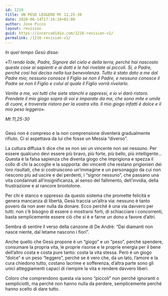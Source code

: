 ```yaml
---
id: 1219
title: UN PESO LEGGERO Mt 11,25-30
date: 2020-06-14T17:14:18+02:00
author: Jose Picco
layout: revision
guid: https://incercadidio.com/1216-revision-v1/
permalink: /1216-revision-v1/
---
```

_In quel tempo Gesù disse:_

_«Ti rendo lode, Padre, Signore del cielo e della terra, perché hai nascosto queste cose ai sapienti e ai dotti e le hai rivelate ai piccoli. Sì, o Padre, perché così hai deciso nella tua benevolenza. Tutto è stato dato a me dal Padre mio; nessuno conosce il Figlio se non il Padre, e nessuno conosce il Padre se non il Figlio e colui al quale il Figlio vorrà rivelarlo._

_Venite a me, voi tutti che siete stanchi e oppressi, e io vi darò ristoro. Prendete il mio giogo sopra di voi e imparate da me, che sono mite e umile di cuore, e troverete ristoro per la vostra vita. Il mio giogo infatti è dolce e il mio peso leggero»._

<p class="has-text-align-right">
  <em>Mt 11,25-30</em>
</p><figure class="wp-block-image size-large">

<img src="https://incercadidio.com/wp-content/uploads/2020/06/Senza-titolo.png" alt="" class="wp-image-1217" srcset="https://incercadidio.com/wp-content/uploads/2020/06/Senza-titolo.png 866w, https://incercadidio.com/wp-content/uploads/2020/06/Senza-titolo-300x155.png 300w, https://incercadidio.com/wp-content/uploads/2020/06/Senza-titolo-768x396.png 768w" sizes="(max-width: 866px) 100vw, 866px" /> </figure> 

Gesù non è compreso e la non comprensione diventerà gradualmente rifiuto. Ci si aspettava da lui che fosse un Messia “diverso”.

La cultura diffusa ti dice che se non sei un vincente non sei nessuno. Per essere qualcuno devi essere più bravo, più forte, più bello, più intelligente&#8230; Questa è la falsa sapienza che diventa giogo che imprigiona e spezza il collo di chi la accoglie e la sopporta: dei vincenti che restano prigionieri dei loro risultati, che si costruiscono un’immagine e un personaggio da cui non riescono più ad uscire e dei perdenti, i “signor nessuno”, che passano una vita condannati all’insignificanza, al senso del fallimento, dell’invidia, della frustrazione e al rancore brontolone.

Per chi è stanco e oppresso da questo sistema che promette felicità e genera mancanza di libertà, Gesù traccia un’altra via: nessuno è tanto povero da non aver nulla da donare. Ecco perché è una via davvero per tutti: non c’è bisogno di essere o mostrarsi forti, di schiacciare i concorrenti, basta semplicemente essere ciò che si è e farne un dono a favore d’altri.

Sembra di sentire il verso della canzone di De Andrè: “Dai diamanti non nasce niente, dal letame nascono i fiori”.

Anche quello che Gesù propone è un “giogo” e un “peso”, perché spendere, consumare la propria vita, le proprie risorse e le proprie energia per il bene dell’altro costa e costa pure tanto: costa la vita stessa. Però è un giogo “dolce” e un peso “leggero”, perché se è vero che, da un lato, l’amore e la cura chiedono tutto, costano lacrime e sofferenza, d’altra parte sono gli unici atteggiamenti capaci di riempire la vita e rendere davvero liberi.

Coloro che comprendono questa via sono “piccoli” non perché ignoranti o sempliciotti, ma perché non hanno nulla da perdere, semplicemente perché hanno scelto di dare tutto.

<p class="has-text-align-right">
</p>